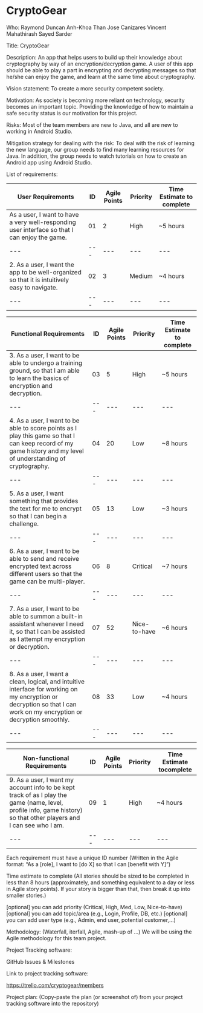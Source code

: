 # CryptoGear

Who:
Raymond Duncan
Anh-Khoa Than
Jose Canizares
Vincent Mahathirash
Sayed Sarder

Title:
CryptoGear

Description: 
An app that helps users to build up their knowledge about cryptography by way of an encryption/decryption game. A user of this app should be able to play a part in encrypting and decrypting messages so that he/she can enjoy the game, and learn at the same time about cryptography.

Vision statement: 
To create a more security competent society.

Motivation: 
As society is becoming more reliant on technology, security becomes an important topic. Providing the knowledge of how to maintain a safe security status is our motivation for this project. 

Risks: Most of the team members are new to Java, and all are new to working in Android Studio.

Mitigation strategy for dealing with the risk:
To deal with the risk of learning the new language, our group needs to find many learning resources for Java. In addition, the group needs to watch tutorials on how to create an Android app using Android Studio.

List of requirements: 


| User Requirements   | ID | Agile Points | Priority | Time Estimate to complete|
|---|---|---|---|---|
|  As a user, I want to have a very well-responding user interface so that I can enjoy the game. | 01 |  2 | High | ~5 hours|
|---|---|---|---|---|
|  2. As a user, I want the app to be well-organized so that it is intuitively easy to navigate.  | 02  | 3 | Medium| ~4 hours|
|---|---|---|---|---|



| Functional Requirements   | ID | Agile Points | Priority | Time Estimate to complete|
|---|---|---|---|---|
|  3. As a user, I want to be able to undergo a training ground, so that I am able to learn the basics of encryption and decryption. | 03  | 5 | High | ~5 hours|
|---|---|---|---|---|
|  4. As a user, I want to be able to score points as I play this game so that I can keep record of my game history and my level of understanding of cryptography.  | 04 | 20 |	Low | ~8 hours|
|---|---|---|---|---|
|  5. As a user, I want something that provides the text for me to encrypt so that I can begin a challenge. | 05  | 13 | Low | ~3 hours|
|---|---|---|---|---|
|  6. As a user, I want to be able to send and receive encrypted text across different users so that the game can be multi-player. | 06 | 8 | Critical | ~7 hours|
|---|---|---|---|---|
|  7. As a user, I want to be able to summon a built-in assistant whenever I need it, so that I can be assisted as I attempt my encryption or decryption. | 07 |52  | Nice-to-have| ~6 hours|
|---|---|---|---|---|
|  8. As a user, I want a clean, logical, and intuitive interface for working on my encryption or decryption so that I can work on my encryption or decryption smoothly. | 08 | 33 | Low | ~4 hours|
|---|---|---|---|---|



| Non-functional Requirements   |ID | Agile Points | Priority | Time Estimate tocomplete|
|---|---|---|---|---|
|  9. As a user, I want my account info to be kept track of as I play the game (name, level, profile info, game history) so that other players and I can see who I am. | 09  |  1 |High |~4 hours|
|---|---|---|---|---|




Each requirement must have a unique ID number
(Written in the Agile format: “As a [role], I want to [do X] so that I can [benefit with Y]”)

Time estimate to complete
(All stories should be sized to be completed in less than 8 hours (approximately, and something equivalent to a day or less in Agile story points). If your story is bigger than that, then break it up into smaller stories.)

[optional] you can add priority (Critical, High, Med, Low, Nice-to-have)
[optional] you can add topic/area (e.g., Login, Profile, DB, etc.)
[optional] you can add user type (e.g., Admin, end user, potential customer,…)

Methodology: (Waterfall, iterfall, Agile, mash-up of …)
We will be using the Agile methodology for this team project.

Project Tracking software:

GitHub Issues & Milestones

Link to project tracking software: 

https://trello.com/cryptogear/members

Project plan: (Copy-paste the plan (or screenshot of) from your project tracking software into the repository)


